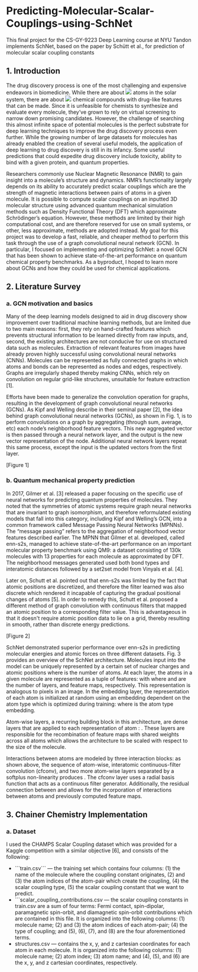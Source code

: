 # Predicting-Molecular-Scalar-Couplings-using-SchNet
This final project for the CS-GY-9223 Deep Learning course at NYU Tandon implements SchNet, based on the paper by Schütt et al., for prediction of molecular scalar coupling constants


## 1. Introduction
The drug discovery process is one of the most challenging and expensive endeavors in biomedicine. While there are about <img src="https://render.githubusercontent.com/render/math?math=10^56"> atoms in the solar system, there are about <img src="https://render.githubusercontent.com/render/math?math=10^60"> chemical compounds with drug-like features that can be made. Since it is unfeasible for chemists to synthesize and evaluate every molecule, they’ve grown to rely on virtual screening to narrow down promising candidates. However, the challenge of searching this almost infinite space of potential molecules is the perfect substrate for deep learning techniques to improve the drug discovery process even further. While the growing number of large datasets for molecules has already enabled the creation of several useful models, the application of deep learning to drug discovery is still in its infancy. Some useful predictions that could expedite drug discovery include toxicity, ability to bind with a given protein, and quantum properties.

Researchers commonly use Nuclear Magnetic Resonance (NMR) to gain insight into a molecule’s structure and dynamics. NMR’s functionality largely depends on its ability to accurately predict scalar couplings which are the strength of magnetic interactions between pairs of atoms in a given molecule. It is possible to compute scalar couplings on an inputted 3D molecular structure using advanced quantum mechanical simulation methods such as Density Functional Theory (DFT) which approximate Schrödinger’s equation. However, these methods are limited by their high computational cost, and are therefore reserved for use on small systems, or other, less approximate, methods are adopted instead. My goal for this project was to develop a fast, reliable, and cheaper method to perform this task through the use of a graph convolutional neural network (GCN). In particular, I focused on implementing and optimizing SchNet: a novel GCN that has been shown to achieve state-of-the-art performance on quantum chemical property benchmarks. As a byproduct, I hoped to learn more about GCNs and how they could be used for chemical applications.

## 2. Literature Survey
### a. GCN motivation and basics

Many of the deep learning models designed to aid in drug discovery show improvement over traditional machine learning methods, but are limited due to two main reasons: first, they rely on hand-crafted features which prevents structural information to be learned directly from raw inputs, and, second, the existing architectures are not conducive for use on structured data such as molecules. Extraction of relevant features from images have already proven highly successful using convolutional neural networks (CNNs). Molecules can be represented as fully connected graphs in which atoms and bonds can be represented as nodes and edges, respectively. Graphs are irregularly shaped thereby making CNNs, which rely on convolution on regular grid-like structures, unsuitable for feature extraction [1]. 

Efforts have been made to generalize the convolution operation for graphs, resulting in the development of graph convolutional neural networks (GCNs). As Kipf and Welling describe in their seminal paper [2], the idea behind graph convolutional neural networks (GCNs), as shown in Fig. 1, is to perform convolutions on a graph by aggregating (through sum, average, etc) each node’s neighborhood feature vectors. This new aggregated vector is then passed through a neural network layer, and the output is the new vector representation of the node. Additional neural network layers repeat this same process, except the input is the updated vectors from the first layer. 

[Figure 1]

### b. Quantum mechanical property prediction

In 2017, Gilmer et al. [3] released a paper focusing on the specific use of neural networks for predicting quantum properties of molecules. They noted that the symmetries of atomic systems require graph neural networks that are invariant to graph isomorphism, and therefore reformulated existing models that fall into this category, including Kipf and Welling’s GCN, into a common framework called Message Passing Neural Networks (MPNNs). The “message passing” refers to the aggregation of neighborhood vector features described earlier. The MPNN that Gilmer et al. developed, called enn-s2s, managed to achieve state-of-the-art performance on an important molecular property benchmark using QM9: a dataset consisting of 130k molecules with 13 properties for each molecule as approximated by DFT. The neighborhood messages generated used both bond types and interatomic distances followed by a set2set model from Vinyals et al. [4]. 

Later on, Schutt et al. pointed out that enn-s2s was limited by the fact that atomic positions are discretized, and therefore the filter learned was also discrete which rendered it incapable of capturing the gradual positional changes of atoms [5]. In order to remedy this, Schutt et al. proposed a different method of graph convolution with continuous filters that mapped an atomic position to a corresponding filter value. This is advantageous in that it doesn't require atomic position data to lie on a grid, thereby resulting in smooth, rather than discrete energy predictions.

[Figure 2]

SchNet demonstrated superior performance over enn-s2s in predicting molecular energies and atomic forces on three different datasets. Fig. 3 provides an overview of the SchNet architecture. Molecules input into the model can be uniquely represented by a certain set of nuclear charges  and atomic positions  where  is the number of atoms. At each layer, the atoms in a given molecule are represented as a tuple of features:  with  where  and  are the number of layers, and feature maps, respectively. This representation is analogous to pixels in an image. In the embedding layer, the representation of each atom  is initialized at random using an embedding dependent on the atom type  which is optimized during training:  where  is the atom type embedding. 

Atom-wise layers, a recurring building block in this architecture, are dense layers that are applied to each representation  of atom : . These layers are responsible for the recombination of feature maps with shared weights across all atoms which allows the architecture to be scaled with respect to the size of the molecule. 

Interactions between atoms are modeled by three interaction blocks: as shown above, the sequence of atom-wise, interatomic continuous-filter convolution (cfconv), and two more atom-wise layers separated by a softplus non-linearity produces . The cfconv layer uses a radial basis function that acts as a continuous filter generator. Additionally, the residual connection between  and  allows for the incorporation of interactions between atoms and previously computed feature maps. 

## 3. Chainer Chemistry Implementation
### a. Dataset

I used the CHAMPS Scalar Coupling dataset which was provided for a Kaggle competition with a similar objective [6], and consists of the following: 
<ul type="disc">
  <li> ```train.csv``` — the training set which contains four columns: (1) the name of the molecule where the coupling constant originates, (2) and (3) the atom indices of the atom-pair which create the coupling, (4) the scalar coupling type, (5) the scalar coupling constant that we want to predict.</li>
  <li> ```scalar_coupling_contributions.csv — the scalar coupling constants in train.csv are a sum of four terms: Fermi contact, spin-dipolar, paramagnetic spin-orbit, and diamagnetic spin-orbit contributions which are contained in this file. It is organized into the following columns: (1) molecule name; (2) and (3) the atom indices of each atom-pair; (4) the type of coupling; and (5), (6), (7), and (8) are the four aforementioned terms.</li>
  <li> structures.csv — contains the x, y, and z cartesian coordinates for each atom in each molecule. It is organized into the following columns: (1) molecule name; (2) atom index; (3) atom name; and (4), (5), and (6) are the x, y, and z cartesian coordinates, respectively.</li>
</ul>


